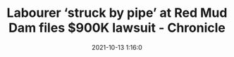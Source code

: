 ---
"title": "Labourer ‘struck by pipe’ at Red Mud Dam files $900K lawsuit - Chronicle"
"date": "2021-10-13 1:16:0"
"feed_name": "GOOGLENEWSMINING"
"feed_website": "https://news.google.com/search?q=mining%2Bincident&hl=en-US&gl=US&ceid=US:en"
"feed_rss": "https://news.google.com/rss/search?q=mining%2Bincident&hl=en-US&gl=US&ceid=US:en"
"link": "https://www.thechronicle.com.au/news/queensland/rockhampton/randall-garrard-files-lawsuit-against-bh-mining-and-civil-for-accident-at-gladstone/news-story/b1568b203f4c48fb1e358b4a97ba0673"
"source": "{'href': 'https://www.thechronicle.com.au', 'title': 'Chronicle'}"
"file": "_posts/2021-1-1-b843258c6d0910771138071a8f32c7115d3fbca7.md"
"accident": "1"
"drilling": "1"
"dead": "0"
"injured": "1"
"arrested": "0"
"place": "red mud dam"
"where": "unknown site"
"causes": "pipe"
"place_uri": "unknown place"
---